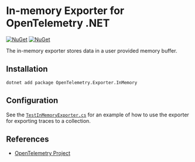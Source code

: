 # In-memory Exporter for OpenTelemetry .NET

[![NuGet](https://img.shields.io/nuget/v/OpenTelemetry.Exporter.InMemory.svg)](https://www.nuget.org/packages/OpenTelemetry.Exporter.InMemory)
[![NuGet](https://img.shields.io/nuget/dt/OpenTelemetry.Exporter.InMemory.svg)](https://www.nuget.org/packages/OpenTelemetry.Exporter.InMemory)

The in-memory exporter stores data in a user provided memory buffer.

## Installation

```shell
dotnet add package OpenTelemetry.Exporter.InMemory
```

## Configuration

See the
[`TestInMemoryExporter.cs`](../../examples/Console/TestInMemoryExporter.cs) for
an example of how to use the exporter for exporting traces to a collection.

## References

* [OpenTelemetry Project](https://opentelemetry.io/)
